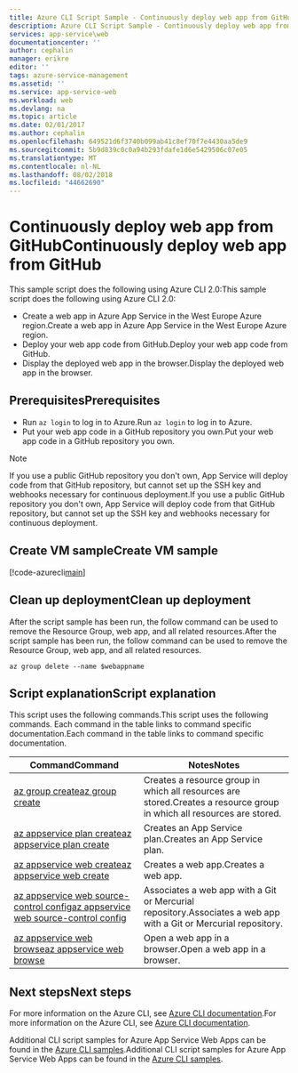 ```yaml
---
title: Azure CLI Script Sample - Continuously deploy web app from GitHub | Microsoft Docs
description: Azure CLI Script Sample - Continuously deploy web app from GitHub
services: app-service\web
documentationcenter: ''
author: cephalin
manager: erikre
editor: ''
tags: azure-service-management
ms.assetid: ''
ms.service: app-service-web
ms.workload: web
ms.devlang: na
ms.topic: article
ms.date: 02/01/2017
ms.author: cephalin
ms.openlocfilehash: 649521d6f3740b099ab41c8ef70f7e4430aa5de9
ms.sourcegitcommit: 5b9d839c0c0a94b293fdafe1d6e5429506c07e05
ms.translationtype: MT
ms.contentlocale: nl-NL
ms.lasthandoff: 08/02/2018
ms.locfileid: "44662690"
---
```

# <a name="continuously-deploy-web-app-from-github"></a><span data-ttu-id="e5c5c-103">Continuously deploy web app from GitHub</span><span class="sxs-lookup"><span data-stu-id="e5c5c-103">Continuously deploy web app from GitHub</span></span>

<span data-ttu-id="e5c5c-104">This sample script does the following using Azure CLI 2.0:</span><span class="sxs-lookup"><span data-stu-id="e5c5c-104">This sample script does the following using Azure CLI 2.0:</span></span> 

* <span data-ttu-id="e5c5c-105">Create a web app in Azure App Service in the West Europe Azure region.</span><span class="sxs-lookup"><span data-stu-id="e5c5c-105">Create a web app in Azure App Service in the West Europe Azure region.</span></span> 
* <span data-ttu-id="e5c5c-106">Deploy your web app code from GitHub.</span><span class="sxs-lookup"><span data-stu-id="e5c5c-106">Deploy your web app code from GitHub.</span></span>
* <span data-ttu-id="e5c5c-107">Display the deployed web app in the browser.</span><span class="sxs-lookup"><span data-stu-id="e5c5c-107">Display the deployed web app in the browser.</span></span>

## <a name="prerequisites"></a><span data-ttu-id="e5c5c-108">Prerequisites</span><span class="sxs-lookup"><span data-stu-id="e5c5c-108">Prerequisites</span></span>

* <span data-ttu-id="e5c5c-109">Run `az login` to log in to Azure.</span><span class="sxs-lookup"><span data-stu-id="e5c5c-109">Run `az login` to log in to Azure.</span></span>
* <span data-ttu-id="e5c5c-110">Put your web app code in a GitHub repository you own.</span><span class="sxs-lookup"><span data-stu-id="e5c5c-110">Put your web app code in a GitHub repository you own.</span></span>

> [!NOTE]
> <span data-ttu-id="e5c5c-111">If you use a public GitHub repository you don't own, App Service will deploy code from that GitHub repository, but cannot set up the SSH key and webhooks necessary for continuous deployment.</span><span class="sxs-lookup"><span data-stu-id="e5c5c-111">If you use a public GitHub repository you don't own, App Service will deploy code from that GitHub repository, but cannot set up the SSH key and webhooks necessary for continuous deployment.</span></span>
>
>

## <a name="create-vm-sample"></a><span data-ttu-id="e5c5c-112">Create VM sample</span><span class="sxs-lookup"><span data-stu-id="e5c5c-112">Create VM sample</span></span>

[!code-azurecli[main](../../cli_scripts/app-service/deploy-github/deploy-github.sh "Continuously deploy web app from GitHub")]

## <a name="clean-up-deployment"></a><span data-ttu-id="e5c5c-113">Clean up deployment</span><span class="sxs-lookup"><span data-stu-id="e5c5c-113">Clean up deployment</span></span> 

<span data-ttu-id="e5c5c-114">After the script sample has been run, the follow command can be used to remove the Resource Group, web app, and all related resources.</span><span class="sxs-lookup"><span data-stu-id="e5c5c-114">After the script sample has been run, the follow command can be used to remove the Resource Group, web app, and all related resources.</span></span>

```azurecli
az group delete --name $webappname
```

## <a name="script-explanation"></a><span data-ttu-id="e5c5c-115">Script explanation</span><span class="sxs-lookup"><span data-stu-id="e5c5c-115">Script explanation</span></span>

<span data-ttu-id="e5c5c-116">This script uses the following commands.</span><span class="sxs-lookup"><span data-stu-id="e5c5c-116">This script uses the following commands.</span></span> <span data-ttu-id="e5c5c-117">Each command in the table links to command specific documentation.</span><span class="sxs-lookup"><span data-stu-id="e5c5c-117">Each command in the table links to command specific documentation.</span></span>

| <span data-ttu-id="e5c5c-118">Command</span><span class="sxs-lookup"><span data-stu-id="e5c5c-118">Command</span></span> | <span data-ttu-id="e5c5c-119">Notes</span><span class="sxs-lookup"><span data-stu-id="e5c5c-119">Notes</span></span> |
|---|---|
| [<span data-ttu-id="e5c5c-120">az group create</span><span class="sxs-lookup"><span data-stu-id="e5c5c-120">az group create</span></span>](https://docs.microsoft.com/en-us/cli/azure/group#create) | <span data-ttu-id="e5c5c-121">Creates a resource group in which all resources are stored.</span><span class="sxs-lookup"><span data-stu-id="e5c5c-121">Creates a resource group in which all resources are stored.</span></span> |
| [<span data-ttu-id="e5c5c-122">az appservice plan create</span><span class="sxs-lookup"><span data-stu-id="e5c5c-122">az appservice plan create</span></span>](https://docs.microsoft.com/en-us/cli/azure/appservice/plan#create) | <span data-ttu-id="e5c5c-123">Creates an App Service plan.</span><span class="sxs-lookup"><span data-stu-id="e5c5c-123">Creates an App Service plan.</span></span> |
| [<span data-ttu-id="e5c5c-124">az appservice web create</span><span class="sxs-lookup"><span data-stu-id="e5c5c-124">az appservice web create</span></span>](https://docs.microsoft.com/en-us/cli/azure/appservice/web#delete) | <span data-ttu-id="e5c5c-125">Creates a web app.</span><span class="sxs-lookup"><span data-stu-id="e5c5c-125">Creates a web app.</span></span> |
| [<span data-ttu-id="e5c5c-126">az appservice web source-control config</span><span class="sxs-lookup"><span data-stu-id="e5c5c-126">az appservice web source-control config</span></span>](https://docs.microsoft.com/en-us/cli/azure/appservice/web/source-control#config) | <span data-ttu-id="e5c5c-127">Associates a web app with a Git or Mercurial repository.</span><span class="sxs-lookup"><span data-stu-id="e5c5c-127">Associates a web app with a Git or Mercurial repository.</span></span> |
| [<span data-ttu-id="e5c5c-128">az appservice web browse</span><span class="sxs-lookup"><span data-stu-id="e5c5c-128">az appservice web browse</span></span>](https://docs.microsoft.com/en-us/cli/azure/appservice/web#browse) | <span data-ttu-id="e5c5c-129">Open a web app in a browser.</span><span class="sxs-lookup"><span data-stu-id="e5c5c-129">Open a web app in a browser.</span></span> |

## <a name="next-steps"></a><span data-ttu-id="e5c5c-130">Next steps</span><span class="sxs-lookup"><span data-stu-id="e5c5c-130">Next steps</span></span>

<span data-ttu-id="e5c5c-131">For more information on the Azure CLI, see [Azure CLI documentation](https://docs.microsoft.com/en-us/cli/azure/overview).</span><span class="sxs-lookup"><span data-stu-id="e5c5c-131">For more information on the Azure CLI, see [Azure CLI documentation](https://docs.microsoft.com/en-us/cli/azure/overview).</span></span>

<span data-ttu-id="e5c5c-132">Additional CLI script samples for Azure App Service Web Apps can be found in the [Azure CLI samples]().</span><span class="sxs-lookup"><span data-stu-id="e5c5c-132">Additional CLI script samples for Azure App Service Web Apps can be found in the [Azure CLI samples]().</span></span>
